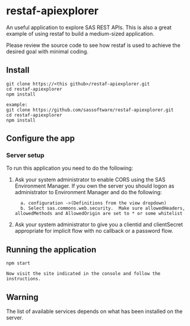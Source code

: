 # restaf-apiexplorer

An useful application to explore SAS REST APIs. This is also a great example of using restaf
to build a medium-sized application.

Please review the source code to see how restaf is used to achieve
the desired goal with minimal coding.


## Install
```
git clone https://<this github>/restaf-apiexplorer.git
cd restaf-apiexplorer
npm install

example:
git clone https://github.com/sassoftware/restaf-apiexplorer.git
cd restaf-apiexplorer
npm install
```

## Configure the app
### Server setup
To run this application you need to do the following:

1. Ask your system administrator to enable CORS using the SAS Environment Manager. If you own the server
you should logon as administrator to Environment Manager and do the following:

         a.	configuration ->(Definitions from the view dropdown)
         b. Select sas.commons.web.security.  Make sure allowedHeaders, allowedMethods and AllowedOrigin are set to * or some whitelist


2. Ask your system administrator to give you a clientid and clientSecret appropriate
for implicit flow with no callback or a password flow.


## Running the application
```
npm start

Now visit the site indicated in the console and follow the instructions.
```

## Warning
The list of available services depends on what has been installed on the server.
